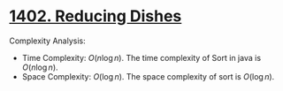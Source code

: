 # [1402. Reducing Dishes](https://leetcode.com/problems/reducing-dishes/)


Complexity Analysis:

- Time Complexity: $O(n\log n)$. The time complexity of Sort in java is $O(n\log n)$.
- Space Complexity: $O(\log n)$. The space complexity of sort is $O(\log n)$.
